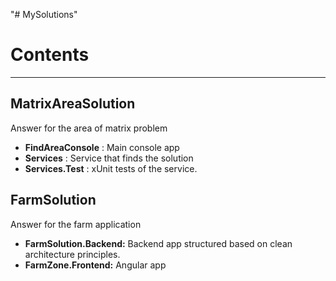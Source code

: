 "# MySolutions" 

# **Contents**

------------


## MatrixAreaSolution
Answer for the area of matrix problem 
- **FindAreaConsole** : Main console app
- **Services** : Service that finds the solution
- **Services.Test** : xUnit tests of the service.



##  FarmSolution
Answer for the farm application
- **FarmSolution.Backend:** Backend app structured based on clean architecture principles.
- **FarmZone.Frontend:** Angular app 

